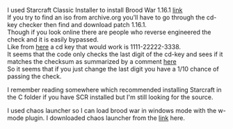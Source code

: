 I used Starcraft Classic Installer to install Brood War 1.16.1 [link](http://www.staredit.net/topic/17625/)  
If you try to find an iso from archive.org you'll have to go through the cd-key checker then find and download patch 1.16.1.  
Though if you look online there are people who reverse engineered the check and it is easily bypassed.  
Like from [here](https://www.youtube.com/watch?v=KdUu65GLo50) a cd key that would work is 1111-22222-3338.  
It seems that the code only checks the last digit of the cd-key and sees if it matches the checksum as summarized by a comment [here](https://www.youtube.com/watch?v=b92CW-NZ3l0)  
So it seems that if you just change the last digit you have a 1/10 chance of passing the check.  

I remember reading somewhere which recommended installing Starcraft in the C folder if you have SCR installed but I'm still looking for the source.

I used chaos launcher so I can load brood war in windows mode with the w-mode plugin.
I downloaded chaos launcher from the [link](https://tl.net/forum/brood-war/65196-chaoslauncher-for-1161?page=67#1330) here.
